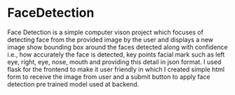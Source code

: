 # FaceDetection
Face Detection is a simple computer vison project which focuses of  detecting face from the provided image by the user and displays a  new image show bounding box around the faces detected along with  confidence i.e., how accurately the face is detected, key points facial  mark such as left eye, right, eye, nose, mouth and providing this detail  in json format. I used flask for the frontend to make it user friendly in which I created  simple html form to receive the image from user and a submit button  to apply face detection pre trained model used at backend.
